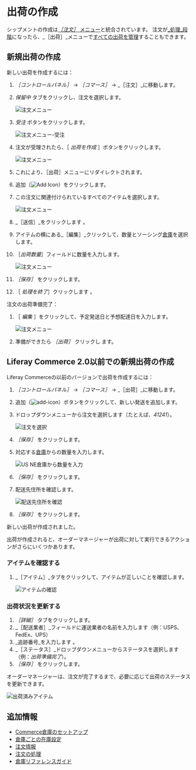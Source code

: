 # 出荷の作成

シップメントの作成は[_［注文］_ メニュー](../orders/orders-menu-reference-guide.md)と統合されています。 注文が[_処理_段階](../orders/processing-an-order.md)になったら、_［出荷］_メニューで[すべての出荷を管理](./introduction-to-shipments.md)することもできます。

## 新規出荷の作成

新しい出荷を作成するには：

1. _［コントロールパネル］_ → _［コマース］_ → _［注文］_に移動します。
1. _保留中_ タブをクリックし、注文を選択します。

    ![注文メニュー](./creating-a-shipment/images/11.png)

1. _受注_ ボタンをクリックします。

    ![注文メニュー-受注](./creating-a-shipment/images/12.png)

1. 注文が受理されたら、［ _出荷を作成_ ］ボタンをクリックします。

    ![注文メニュー](./creating-a-shipment/images/10.png)

1. これにより、［出荷］メニューにリダイレクトされます。

1. 追加（![Add Icon](../../images/icon-add.png)）をクリックします。
1. この注文に関連付けられているすべてのアイテムを選択します。

    ![注文メニュー](./creating-a-shipment/images/07.png)

1. _［送信］_をクリックします 。
1. アイテムの横にある_［編集］_クリックして、数量とソーシング[倉庫](../../product-management/managing-inventory/warehouse-reference-guide.md)を選択します。
1. ［_出荷数量_］フィールドに数量を入力します。

    ![注文メニュー](./creating-a-shipment/images/08.png)

1. _［保存］_ をクリックします。
1. ［ _処理を終了_］クリックします 。

注文の出荷準備完了：

1. ［ _編集_ ］をクリックして、予定発送日と予想配達日を入力します。

    ![注文メニュー](./creating-a-shipment/images/09.png)

1. 準備ができたら _［出荷］_ クリックし ます。

## Liferay Commerce 2.0以前での新規出荷の作成

Liferay Commerceの以前のバージョンで出荷を作成するには：

1. _［コントロールパネル］_ → _［コマース］_ → _［出荷］_に移動します。
1. 追加（![add-icon](../../images/icon-add.png)）ボタンをクリックして、新しい発送を追加します。
1. ドロップダウンメニューから注文を選択します（たとえば、_41241_）。

    ![注文を選択](./creating-a-shipment/images/02.png)

1. _［保存］_ をクリックします。
1. 対応する[倉庫](../../product-management/managing-inventory/warehouse-reference-guide.md)からの数量を入力します。

    ![US NE倉庫から数量を入力](./creating-a-shipment/images/03.png)

1. _［保存］_ をクリックします。
1. 配送先住所を確認します。

    ![配送先住所を確認](./creating-a-shipment/images/04.png)

1. _［保存］_ をクリックします。

新しい出荷が作成されました。

出荷が作成されると、オーダーマネージャーが出荷に対して実行できるアクションがさらにいくつかあります。

### アイテムを確認する

1. _［アイテム］_タブをクリックして、アイテムが正しいことを確認します。

    ![アイテムの確認](./creating-a-shipment/images/05.png)

### 出荷状況を更新する

1. _［詳細］_ タブをクリックします。
1. _［配送業者］_フィールドに運送業者の名前を入力します（例：USPS、FedEx、UPS）
1. _追跡番号_を入力します 。
1. _［ステータス］_ドロップダウンメニューからステータスを選択します（例：_出荷準備完了_）。
1. _［保存］_ をクリックします。

オーダーマネージャーは、注文が完了するまで、必要に応じて出荷のステータスを更新できます。

![出荷済みアイテム](./creating-a-shipment/images/06.png)

## 追加情報

* [Commerce倉庫のセットアップ](../../product-management/managing-inventory/setting-up-commerce-warehouses.md)
* [倉庫ごとの在庫設定](../../product-management/managing-inventory/setting-inventory-by-warehouse.md)
* [注文情報](../orders/order-information.md)
* [注文の処理](../orders/processing-an-order.md)
* [倉庫リファレンスガイド](../../product-management/managing-inventory/warehouse-reference-guide.md)
